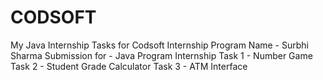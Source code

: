 # CODSOFT
My Java Internship Tasks for Codsoft Internship Program
Name - Surbhi Sharma
Submission for - Java Program Internship 
Task 1 - Number Game
Task 2 - Student Grade Calculator
Task 3 - ATM Interface
